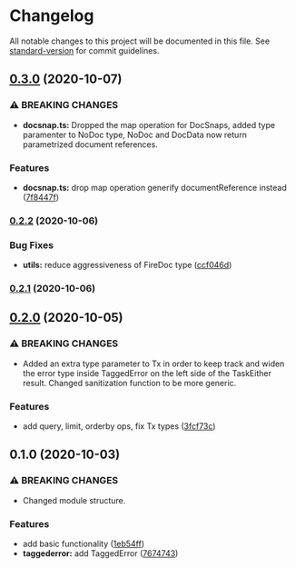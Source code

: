 # Changelog

All notable changes to this project will be documented in this file. See [standard-version](https://github.com/conventional-changelog/standard-version) for commit guidelines.

## [0.3.0](https://github.com/tormenteddan/lambda-store/compare/v0.2.2...v0.3.0) (2020-10-07)


### ⚠ BREAKING CHANGES

* **docsnap.ts:** Dropped the map operation for DocSnaps, added type paramenter to NoDoc type, NoDoc
and DocData now return parametrized document references.

### Features

* **docsnap.ts:** drop map operation generify documentReference instead ([7f8447f](https://github.com/tormenteddan/lambda-store/commit/7f8447fd0325510a31d3d0529b6c9ff3cc5e042b))

### [0.2.2](https://github.com/tormenteddan/lambda-store/compare/v0.2.1...v0.2.2) (2020-10-06)


### Bug Fixes

* **utils:** reduce aggressiveness of FireDoc type ([ccf046d](https://github.com/tormenteddan/lambda-store/commit/ccf046d0ac7491257a49310f8674127602c42155))

### [0.2.1](https://github.com/tormenteddan/lambda-store/compare/v0.2.0...v0.2.1) (2020-10-06)

## [0.2.0](https://github.com/tormenteddan/lambda-store/compare/v0.1.0...v0.2.0) (2020-10-05)


### ⚠ BREAKING CHANGES

* Added an extra type parameter to Tx in order to keep track and widen the error type
inside TaggedError on the left side of the TaskEither result. Changed sanitization function to be
more generic.

### Features

* add query, limit, orderby ops, fix Tx types ([3fcf73c](https://github.com/tormenteddan/lambda-store/commit/3fcf73c7e2a479c44a14556031522e1a7505b799))

## 0.1.0 (2020-10-03)


### ⚠ BREAKING CHANGES

* Changed module structure.

### Features

* add basic functionality ([1eb54ff](https://github.com/tormenteddan/lambda-store/commit/1eb54ff5b2150e1cbc799d34941d81f01708d9f3))
* **taggederror:** add TaggedError ([7674743](https://github.com/tormenteddan/lambda-store/commit/76747435b443b616a153a353f2752f32f543ad32))
